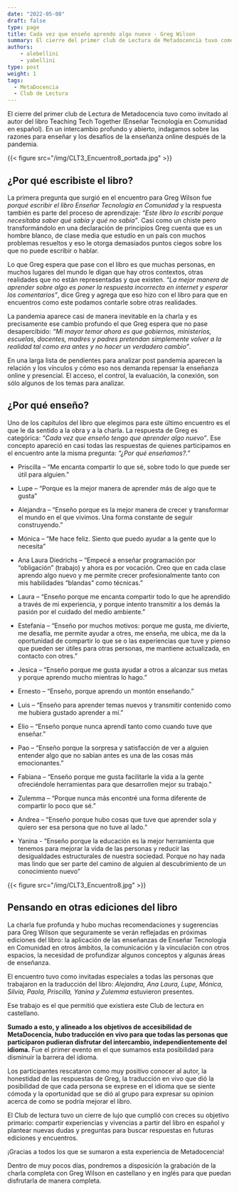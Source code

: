 ```yaml
---
date: "2022-05-08"
draft: false
type: page
title: Cada vez que enseño aprendo algo nuevo - Greg Wilson 
summary: El cierre del primer club de Lectura de Metadocencia tuvo como invitado al autor del libro Teaching Tech Together. En un intercambio profundo y abierto, indagamos sobre las razones para enseñar y los desafíos de la enseñanza online después de la pandemia.
authors: 
    - alebellini
    - yabellini
type: post
weight: 1
tags: 
  - MetaDocencia
  - Club de Lectura
---
```


El cierre del primer club de Lectura de Metadocencia tuvo como invitado al autor del libro Teaching Tech Together (Enseñar Tecnología en Comunidad en español). En un intercambio profundo y abierto, indagamos sobre las razones para enseñar y los desafíos de la enseñanza online después de la pandemia.


{{< figure src="/img/CLT3_Encuentro8_portada.jpg" >}}


## ¿Por qué escribiste el libro?

La primera pregunta que surgió en el encuentro para Greg Wilson fue _porqué escribir el libro Enseñar Tecnología en Comunidad_ y la respuesta también es parte del proceso de aprendizaje: _“Este libro lo escribí porque necesitaba saber qué sabía y qué no sabía”_. Casi como un chiste pero transformándolo en una declaración de principios Greg cuenta que es un hombre blanco, de clase media que estudio en un país con muchos problemas resueltos y eso le otorga demasiados puntos ciegos sobre los que no puede escribir o hablar.

Lo que Greg espera que pase con el libro es que muchas personas, en muchos lugares del mundo le digan que hay otros contextos, otras realidades que no están representadas y que existen. _“La mejor manera de aprender sobre algo es poner la respuesta incorrecta en internet y esperar los comentarios”_, dice Greg y agrega que eso hizo con el libro para que en encuentros como este podamos contarle sobre otras realidades.

La pandemia aparece casi de manera inevitable en la charla y es precisamente ese cambio profundo el que Greg espera que no pase desapercibido: _“Mi mayor temor ahora es que gobiernos, ministerios, escuelas, docentes, madres y padres pretendan simplemente volver a la realidad tal como era antes y no hacer un verdadero cambio”_.

En una larga lista de pendientes para analizar post pandemia aparecen la relación y los vínculos y cómo eso nos demanda repensar la enseñanza online y presencial. El acceso, el control, la evaluación, la conexión, son sólo algunos de los temas para analizar. 


## ¿Por qué enseño?

Uno de los capítulos del libro que elegimos para este último encuentro es el que le da sentido a la obra y a la charla. La respuesta de Greg es categórica: _“Cada vez que enseño tengo que aprender algo nuevo”_.
Ese concepto apareció en casi todas las respuestas de quienes participamos en el encuentro ante la misma pregunta: _“¿Por qué enseñamos?.”_

* Priscilla – “Me encanta compartir lo que sé, sobre todo lo que puede ser útil para alguien.”

* Lupe – “Porque es la mejor manera de aprender más de algo que te gusta”

* Alejandra – “Enseño porque es la mejor manera de crecer y transformar el mundo en el que vivimos. Una forma constante de seguir construyendo.”

* Mónica – “Me hace feliz. Siento que puedo ayudar a la gente que lo necesita”

* Ana Laura Diedrichs – “Empecé a enseñar programación por “obligación” (trabajo) y ahora es por vocación. Creo que en cada clase aprendo algo nuevo y me permite crecer profesionalmente tanto con mis habilidades “blandas” como técnicas.”

* Laura – “Enseño porque me encanta compartir todo lo que he aprendido a través de mi experiencia, y porque intento transmitir a los demás la pasión por el cuidado del medio ambiente.”

* Estefania – “Enseño por muchos motivos: porque me gusta, me divierte, me desafía, me permite ayudar a otres, me enseña, me ubica, me da la oportunidad de compartir lo que se o las experiencias que tuve y pienso que pueden ser útiles para otras personas, me mantiene actualizada, en contacto con otres.”

* Jesica – “Enseño porque me gusta ayudar a otros a alcanzar sus metas y porque aprendo mucho mientras lo hago.”

* Ernesto – “Enseño, porque aprendo un montón enseñando.”

* Luis – “Enseño para aprender temas nuevos y transmitir contenido como me hubiera gustado aprender a mí.”

* Elio – “Enseño porque nunca aprendí tanto como cuando tuve que enseñar.”

* Pao – “Enseño porque la sorpresa y satisfacción de ver a alguien entender algo que no sabían antes es una de las cosas más emocionantes.”

* Fabiana – “Enseño porque me gusta facilitarle la vida a la gente ofreciéndole herramientas para que desarrollen mejor su trabajo.”

* Zulemma – “Porque nunca más encontré una forma diferente de compartir lo poco que sé.”

* Andrea – “Enseño porque hubo cosas que tuve que aprender sola y quiero ser esa persona que no tuve al lado.”

* Yanina - “Enseño porque la educación es la mejor herramienta que tenemos para mejorar la vida de las personas y reducir las desigualdades estructurales de nuestra sociedad.  Porque no hay nada mas lindo que ser parte del camino de alguien al descubrimiento de un conocimiento nuevo”

{{< figure src="/img/CLT3_Encuentro8.jpg" >}}

## Pensando en otras ediciones del libro

La charla fue profunda y hubo muchas recomendaciones y sugerencias para Greg Wilson que seguramente se verán reflejadas en próximas ediciones del libro: la aplicación de las enseñanzas de Enseñar Tecnología en Comunidad en otros ámbitos, la comunicación y la vinculación con otros espacios, la necesidad de profundizar algunos conceptos y algunas áreas de enseñanza. 

El encuentro tuvo como invitadas especiales a todas las personas que trabajaron en la traducción del libro: _Alejandra, Ana Laura, Lupe, Mónica, Silvia, Paola, Priscilla, Yanina y Zulemma_ estuvieron presentes. 

Ese trabajo es el que permitió que existiera este Club de lectura en castellano.

__Sumado a esto, y alineado a los objetivos de accesibilidad de MetaDocencia, hubo traducción en vivo para que todas las personas que participaron pudieran disfrutar del intercambio, independientemente del idioma.__ Fue el primer evento en el que sumamos esta posibilidad para disminuir la barrera del idioma.

Los participantes rescataron como muy positivo conocer al autor, la honestidad de las respuestas de Greg, la traducción en vivo que dió la posibilidad de que cada persona se exprese en el idioma que se siente cómoda y la oportunidad que se dió al grupo para expresar su opinion acerca de como se podría mejorar el libro.


El Club de lectura tuvo un cierre de lujo que cumplió con creces su objetivo primario: compartir experiencias y vivencias a partir del libro en español y plantear nuevas dudas y preguntas para buscar respuestas en futuras ediciones y encuentros.

¡Gracias a todos los que se sumaron a esta experiencia de Metadocencia!

Dentro de muy pocos días, pondremos a disposición la grabación de la charla completa con Greg Wilson en castellano y en inglés para que puedan disfrutarla de manera completa.
